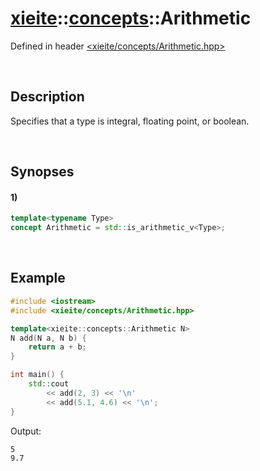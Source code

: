 # [xieite](../../xieite.md)\:\:[concepts](../../concepts.md)\:\:Arithmetic
Defined in header [<xieite/concepts/Arithmetic.hpp>](../../../include/xieite/concepts/Arithmetic.hpp)

&nbsp;

## Description
Specifies that a type is integral, floating point, or boolean.

&nbsp;

## Synopses
#### 1)
```cpp
template<typename Type>
concept Arithmetic = std::is_arithmetic_v<Type>;
```

&nbsp;

## Example
```cpp
#include <iostream>
#include <xieite/concepts/Arithmetic.hpp>

template<xieite::concepts::Arithmetic N>
N add(N a, N b) {
    return a + b;
}

int main() {
    std::cout
        << add(2, 3) << '\n'
        << add(5.1, 4.6) << '\n';
}
```
Output:
```
5
9.7
```
